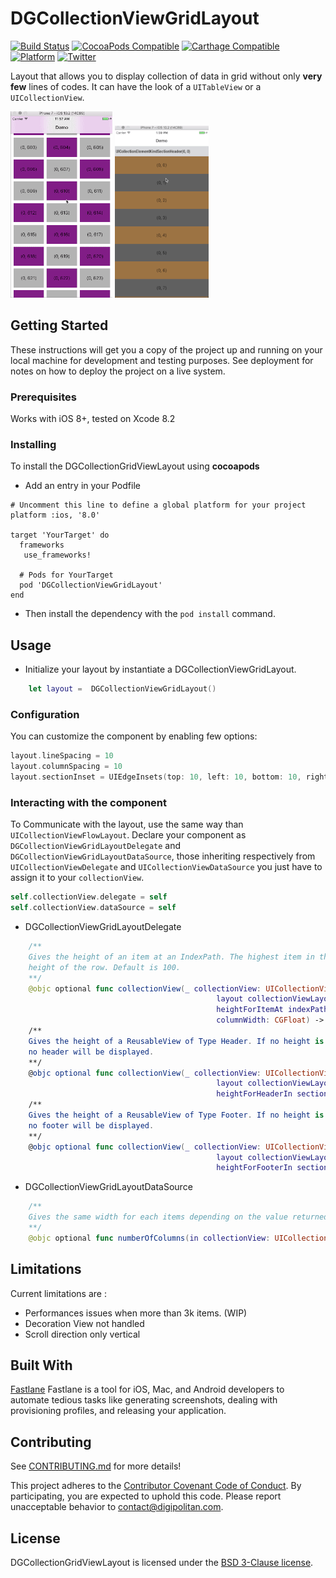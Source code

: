 DGCollectionViewGridLayout
=================================

[![Build Status](https://travis-ci.org/Digipolitan/collection-view-grid-layout-swift.svg?branch=master)](https://travis-ci.org/Digipolitan/collection-view-grid-layout-swift)
[![CocoaPods Compatible](https://img.shields.io/cocoapods/v/DGCollectionViewGridLayout.svg)](https://img.shields.io/cocoapods/v/DGCollectionViewGridLayout.svg)
[![Carthage Compatible](https://img.shields.io/badge/Carthage-compatible-4BC51D.svg?style=flat)](https://github.com/Carthage/Carthage)
[![Platform](https://img.shields.io/cocoapods/p/DGCollectionViewGridLayout.svg?style=flat)](http://cocoadocs.org/docsets/DGCollectionViewGridLayout)
[![Twitter](https://img.shields.io/badge/twitter-@Digipolitan-blue.svg?style=flat)](http://twitter.com/Digipolitan)

Layout that allows you to display collection of data in grid without only **very few** lines of codes.
It can have the look of a `UITableView` or a `UICollectionView`.

![DGCollectionGridViewLayout Sample](https://github.com/Digipolitan/collection-view-grid-layout/blob/develop/Screenshots/grid-1.gif?raw=true "Example 1")
![DGCollectionGridViewLayout Sample](https://github.com/Digipolitan/collection-view-grid-layout/blob/develop/Screenshots/grid-2.gif?raw=true "Example 2")

## Getting Started

These instructions will get you a copy of the project up and running on your local machine for development and testing purposes. See deployment for notes on how to deploy the project on a live system.

### Prerequisites

Works with iOS 8+, tested on Xcode 8.2

### Installing

To install the DGCollectionGridViewLayout using **cocoapods**

- Add an entry in your Podfile  

```
# Uncomment this line to define a global platform for your project
platform :ios, '8.0'

target 'YourTarget' do
  frameworks
   use_frameworks!

  # Pods for YourTarget
  pod 'DGCollectionViewGridLayout'
end
```

- Then install the dependency with the `pod install` command.

## Usage

- Initialize your layout by instantiate a DGCollectionViewGridLayout.

```swift
	let layout =  DGCollectionViewGridLayout()
```

### Configuration

You can customize the component by enabling few options:

```swift
layout.lineSpacing = 10
layout.columnSpacing = 10
layout.sectionInset = UIEdgeInsets(top: 10, left: 10, bottom: 10, right: 10)
```

### Interacting with the component

To Communicate with the layout, use the same way than `UICollectionViewFlowLayout`. Declare your component as `DGCollectionViewGridLayoutDelegate` and `DGCollectionViewGridLayoutDataSource`, those inheriting respectively from `UICollectionViewDelegate` and `UICollectionViewDataSource` you just have to assign it to your `collectionView`.

```swift
self.collectionView.delegate = self
self.collectionView.dataSource = self
```

- DGCollectionViewGridLayoutDelegate

```swift
	/**
	Gives the height of an item at an IndexPath. The highest item in the row will set the
	height of the row. Default is 100.
	**/
	@objc optional func collectionView(_ collectionView: UICollectionView,
	                                          layout collectionViewLayout: DGCollectionViewGridLayout,
	                                          heightForItemAt indexPath: IndexPath,
	                                          columnWidth: CGFloat) -> CGFloat
	/**
	Gives the height of a ReusableView of Type Header. If no height is provided,
	no header will be displayed.
	**/
	@objc optional func collectionView(_ collectionView: UICollectionView,
	                                          layout collectionViewLayout: DGCollectionViewGridLayout,
	                                          heightForHeaderIn section: Int) -> CGFloat
	/**
	Gives the height of a ReusableView of Type Footer. If no height is provided,
	no footer will be displayed.
	**/
	@objc optional func collectionView(_ collectionView: UICollectionView,
	                                          layout collectionViewLayout: DGCollectionViewGridLayout,
	                                          heightForFooterIn section: Int) -> CGFloat
```

- DGCollectionViewGridLayoutDataSource

```swift
	/**
	Gives the same width for each items depending on the value returned. Default is 1.
	**/
	@objc optional func numberOfColumns(in collectionView: UICollectionView) -> Int
```

## Limitations

Current limitations are :
- Performances issues when more than 3k items. (WIP)
- Decoration View not handled
- Scroll direction only vertical


## Built With

[Fastlane](https://fastlane.tools/)
Fastlane is a tool for iOS, Mac, and Android developers to automate tedious tasks like generating screenshots, dealing with provisioning profiles, and releasing your application.

## Contributing

See [CONTRIBUTING.md](CONTRIBUTING.md) for more details!

This project adheres to the [Contributor Covenant Code of Conduct](CODE_OF_CONDUCT.md).
By participating, you are expected to uphold this code. Please report
unacceptable behavior to [contact@digipolitan.com](mailto:contact@digipolitan.com).

## License

DGCollectionGridViewLayout is licensed under the [BSD 3-Clause license](LICENSE).
